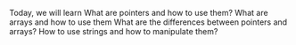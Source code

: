 Today, we will learn What are pointers and how to use them? What are arrays and how to use them What are the differences between pointers and arrays? How to use strings and how to manipulate them?
